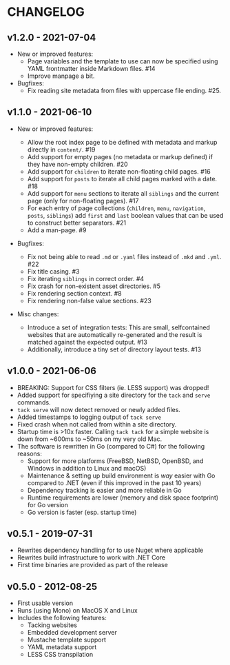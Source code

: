 # CHANGELOG

## v1.2.0 - 2021-07-04

- New or improved features:
  - Page variables and the template to use can now be specified using YAML frontmatter inside Markdown files. #14
  - Improve manpage a bit.
- Bugfixes:
  - Fix reading site metadata from files with uppercase file ending. #25.

## v1.1.0 - 2021-06-10

- New or improved features:

  - Allow the root index page to be defined with metadata and markup directly in `content/`. #19
  - Add support for empty pages (no metadata or markup defined) if they have non-empty children. #20
  - Add support for `children` to iterate non-floating child pages. #16
  - Add support for `posts` to iterate all child pages marked with a date. #18
  - Add support for `menu` sections to iterate all `siblings` and the current page (only for non-floating pages). #17
  - For each entry of page collections (`children`, `menu`, `navigation`, `posts`, `siblings`) add `first` and `last` boolean values that can be used to construct better separators. #21
  - Add a man-page. #9

- Bugfixes:

  - Fix not being able to read `.md` or `.yaml` files instead of `.mkd` and `.yml`. #22
  - Fix title casing. #3
  - Fix iterating `siblings` in correct order. #4
  - Fix crash for non-existent asset directories. #5
  - Fix rendering section context. #8
  - Fix rendering non-false value sections. #23

- Misc changes:

  - Introduce a set of integration tests: This are small, selfcontained websites that are automatically re-generated and the result is matched against the expected output. #13
  - Additionally, introduce a tiny set of directory layout tests. #13

## v1.0.0 - 2021-06-06

- BREAKING: Support for CSS filters (ie. LESS support) was dropped!
- Added support for specifiying a site directory for the `tack` and `serve` commands.
- `tack serve` will now detect removed or newly added files.
- Added timestamps to logging output of `tack serve`
- Fixed crash when not called from within a site directory.
- Startup time is >10x faster. Calling `tack tack` for a simple website is down from ~600ms to ~50ms on my very old Mac.
- The software is rewritten in Go (compared to C#) for the following reasons:
  - Support for more platforms (FreeBSD, NetBSD, OpenBSD, and Windows in addition to Linux and macOS)
  - Maintenance & setting up build environment is _way_ easier with Go compared to .NET (even if this improved in the past 10 years)
  - Dependency tracking is easier and more reliable in Go
  - Runtime requirements are lower (memory and disk space footprint) for Go version
  - Go version is faster (esp. startup time)

## v0.5.1 - 2019-07-31

- Rewrites dependency handling for to use Nuget where applicable
- Rewrites build infrastructure to work with .NET Core
- First time binaries are provided as part of the release

## v0.5.0 - 2012-08-25

- First usable version
- Runs (using Mono) on MacOS X and Linux
- Includes the following features:
  - Tacking websites
  - Embedded development server
  - Mustache template support
  - YAML metadata support
  - LESS CSS transpilation
